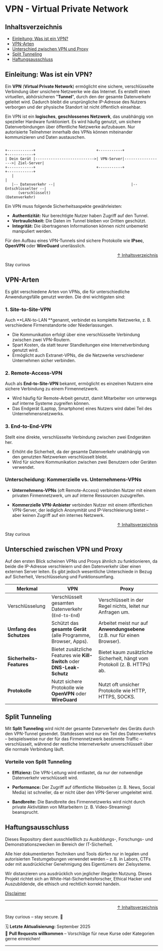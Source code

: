 # VPN - Virtual Private Network

## Inhaltsverzeichnis
- [Einleitung: Was ist ein VPN?](#einleitung-was-ist-ein-vpn)
- [VPN-Arten](#vpn-arten)
- [Unterschied zwischen VPN und Proxy](#unterschied-zwischen-vpn-und-proxy)
- [Split Tunneling](#split-tunneling)
- [Haftungsausschluss](#haftungsausschluss)

## Einleitung: Was ist ein VPN?

Ein **VPN** (**Virtual Private Network**) ermöglicht eine sichere, verschlüsselte Verbindung über unsichere Netzwerke wie das Internet. Es erstellt einen virtuellen, abhörsicheren "**Tunnel**", durch den der gesamte Datenverkehr geleitet wird. Dadurch bleibt die ursprüngliche IP-Adresse des Nutzers verborgen und der physische Standort ist nicht öffentlich einsehbar.

Ein VPN ist ein **logisches**, **geschlossenes Netzwerk**, das unabhängig von spezieller Hardware funktioniert. Es wird häufig genutzt, um sichere Datenverbindungen über öffentliche Netzwerke aufzubauen. Nur autorisierte Teilnehmer innerhalb des VPNs können miteinander kommunizieren und Daten austauschen.


```text

+------------+                            +-----------+                   +------------+
| Dein Gerät |--------------------------->| VPN-Server|------------------>| Ziel-Server|
+------------+                            +-----------+                   +------------+
   |                                                                            |
   |-- Datenverkehr --|                                   |-- Entschlüsselter --|
      (verschlüsselt)                                          (Datenverkehr)

```

Ein VPN muss folgende Sicherheitsaspekte gewährleisten:
- **Authentizität:** Nur berechtigte Nutzer haben Zugriff auf den Tunnel.
- **Vertraulichkeit:** Die Daten im Tunnel bleiben vor Dritten geschützt.
- **Integrität:** Die übertragenen Informationen können nicht unbemerkt manipuliert werden.

Für den Aufbau eines VPN-Tunnels sind sichere Protokolle wie **IPsec**, **OpenVPN** oder **WireGuard** unerlässlich.


<div align=right>

[↑ Inhaltsverzeichnis](#inhaltsverzeichnis)

</div>

Stay curious 
## VPN-Arten

Es gibt verschiedene Arten von VPNs, die für unterschiedliche Anwendungsfälle genutzt werden. Die drei wichtigsten sind:

### 1. Site-to-Site-VPN

Auch **LAN-to-LAN **genannt, verbindet es komplette Netzwerke, z. B. verschiedene Firmenstandorte oder Niederlassungen.

- Die Kommunikation erfolgt über eine verschlüsselte Verbindung zwischen zwei VPN-Routern.
- Spart Kosten, da statt teurer Standleitungen eine Internetverbindung genutzt wird.
- Ermöglicht auch Extranet-VPNs, die die Netzwerke verschiedener Unternehmen sicher verbinden.

### 2. Remote-Access-VPN

Auch als **End-to-Site-VPN** bekannt, ermöglicht es einzelnen Nutzern eine sichere Verbindung zu einem Firmennetzwerk.

- Wird häufig für Remote-Arbeit genutzt, damit Mitarbeiter von unterwegs auf interne Systeme zugreifen können.
- Das Endgerät (Laptop, Smartphone) eines Nutzers wird dabei Teil des Unternehmensnetzwerks.

### 3. End-to-End-VPN

Stellt eine direkte, verschlüsselte Verbindung zwischen zwei Endgeräten her.

- Erhöht die Sicherheit, da der gesamte Datenverkehr unabhängig von den genutzten Netzwerken verschlüsselt bleibt.
- Wird für sichere Kommunikation zwischen zwei Benutzern oder Geräten verwendet.

### Unterscheidung: Kommerzielle vs. Unternehmens-VPNs

- **Unternehmens-VPNs** (oft Remote-Access) verbinden Nutzer mit einem privaten Firmennetzwerk, um auf interne Ressourcen zuzugreifen.

- **Kommerzielle VPN-Anbieter** verbinden Nutzer mit einem öffentlichen VPN-Server, der lediglich Anonymität und IP-Verschleierung bietet – aber keinen Zugriff auf ein internes Netzwerk.


<div align=right>

[↑ Inhaltsverzeichnis](#inhaltsverzeichnis)

</div>

Stay curious 
## Unterschied zwischen VPN und Proxy

Auf den ersten Blick scheinen VPNs und Proxys ähnlich zu funktionieren, da beide die IP-Adresse verschleiern und den Datenverkehr über einen externen Server leiten. Es gibt jedoch wesentliche Unterschiede in Bezug auf Sicherheit, Verschlüsselung und Funktionsumfang.


| **Merkmal** | **VPN** | **Proxy** |
|-------------|---------|-----------|
| Verschlüsselung | Verschlüsselt gesamten Datenverkehr (`End-to-End`) | Verschlüsselt in der Regel nichts, leitet nur Anfragen um. |
| **Umfang des Schutzes** | Schützt das **gesamte Gerät** (alle Programme, Browser, Apps). | Arbeitet meist nur auf **Anwendungsebene** (z.B. nur für einen Browser). | 
| **Sicherheits-Features** | Bietet zusätzliche Features wie **Kill-Switch** oder **DNS-Leak-Schutz** | Bietet kaum zusätzliche Sicherheit, hängt vom Protokoll (z. B. HTTPs) ab. |
| **Protokolle** | Nutzt sichere Protokolle wie **OpenVPN** oder **WireGuard** | Nutzt oft unsicher Protokolle wie HTTP, HTTPS, SOCKS. |


## Split Tunneling

Mit **Split Tunneling** wird nicht der gesamte Datenverkehr des Geräts durch den VPN-Tunnel gesendet. Stattdessen wird nur ein Teil des Datenverkehrs – beispielsweise nur der für das Firmennetzwerk bestimmte Traffic – verschlüsselt, während der restliche Internetverkehr unverschlüsselt über die normale Verbindung läuft.

### Vorteile von Split Tunneling

- **Effizienz:** Die VPN-Leitung wird entlastet, da nur der notwendige Datenverkehr verschlüsselt wird.

- **Performance:** Der Zugriff auf öffentliche Webseiten (z. B. News, Social Media) ist schneller, da er nicht über den VPN-Server umgeleitet wird.

- **Bandbreite:** Die Bandbreite des Firmennetzwerks wird nicht durch private Aktivitäten von Mitarbeitern (z. B. Video-Streaming) beansprucht.



## Haftungsausschluss

Dieses Repository dient ausschließlich zu Ausbildungs-, Forschungs- und Demonstrationszwecken im Bereich der IT-Sicherheit.

Alle hier dokumentierten Techniken und Tools dürfen nur in legalen und autorisierten Testumgebungen verwendet werden – z. B. in Labors, CTFs oder mit ausdrücklicher Genehmigung des Eigentümers der Zielsysteme.

Wir distanzieren uns ausdrücklich von jeglicher illegalen Nutzung.
Dieses Projekt richtet sich an White-Hat-Sicherheitsforscher, Ethical Hacker und Auszubildende, die ethisch und rechtlich korrekt handeln.

[Disclaimer](/00-disclaimer/disclaimer.md)

--- 

<div align=right>

[↑ Inhaltsverzeichnis](#inhaltsverzeichnis)

</div>

Stay curious – stay secure. 🔐

🗓️ **Letzte Aktualisierung:** September 2025  
🤝 **Pull Requests willkommen** – Vorschläge für neue Kurse oder Kategorien gerne einreichen!

---